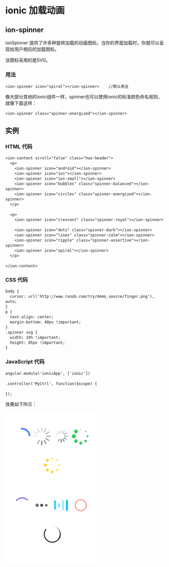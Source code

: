 # ionic 加载动画

## ion-spinner

ionSpinner 提供了许多种旋转加载的动画图标。当你的界面加载时，你就可以呈现给用户相应的加载图标。

该图标采用的是SVG。

### 用法

```
<ion-spinner icon="spiral"></ion-spinner>    //默认用法

```

像大部分其他的ionic组件一样，spinner也可以使用ionic的标准颜色命名规则，就像下面这样：

```
<ion-spinner class="spinner-energized"></ion-spinner>

```

## 实例

### HTML 代码

```
<ion-content scroll="false" class="has-header">
  <p>
    <ion-spinner icon="android"></ion-spinner>
    <ion-spinner icon="ios"></ion-spinner>
    <ion-spinner icon="ios-small"></ion-spinner>
    <ion-spinner icon="bubbles" class="spinner-balanced"></ion-spinner>
    <ion-spinner icon="circles" class="spinner-energized"></ion-spinner>
  </p>

  <p>
    <ion-spinner icon="crescent" class="spinner-royal"></ion-spinner>

    <ion-spinner icon="dots" class="spinner-dark"></ion-spinner>
    <ion-spinner icon="lines" class="spinner-calm"></ion-spinner>
    <ion-spinner icon="ripple" class="spinner-assertive"></ion-spinner>
    <ion-spinner icon="spiral"></ion-spinner>
  </p>

</ion-content>

```

### CSS 代码

```
body {
  cursor: url('http://www.runob.com/try/demo_source/finger.png'), auto;
}    
p {
  text-align: center;
  margin-bottom: 40px !important;
}
.spinner svg {
  width: 19% !important;
  height: 85px !important;
}

```

### JavaScript 代码

```
angular.module('ionicApp', ['ionic'])

.controller('MyCtrl', function($scope) {

});

```



效果如下所示：

![](../img/39.png)
